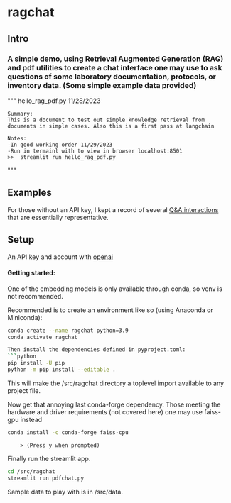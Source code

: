 # ragchat
## Intro
### A simple demo, using Retrieval Augmented Generation (RAG) and pdf utilities to create a chat interface one may use to ask questions of some laboratory documentation, protocols, or inventory data. (Some simple example data provided)


""" hello_rag_pdf.py            11/28/2023

    Summary:
    This is a document to test out simple knowledge retrieval from documents in simple cases. Also this is a first pass at langchain

    Notes:
    -In good working order 11/29/2023
    -Run in termainl with to view in browser localhost:8501 
    >>  streamlit run hello_rag_pdf.py

"""
## Examples 
For those without an API key, I kept a record of several [Q&A interactions](_results/sample_interactions.md) that are essentially representative. 


## Setup
An API key and account with [openai](https://www.openai.com)

#### Getting started:

One of the embedding models is only available through conda, so venv is not recommended. 

Recommended is to create an environment like so (using Anaconda or Miniconda):
```sh
conda create --name ragchat python=3.9
conda activate ragchat

Then install the dependencies defined in pyproject.toml:
```python
pip install -U pip
python -m pip install --editable .
```

This will make the /src/ragchat directory a toplevel import available to any project file.

Now get that annoying last conda-forge dependency. Those meeting the hardware and driver requirements (not covered here) one may use faiss-gpu instead

```sh
conda install -c conda-forge faiss-cpu
```
        > (Press y when prompted)

Finally run the streamlit app.

```bash
cd /src/ragchat
streamlit run pdfchat.py
```

Sample data to play with is in /src/data. 




